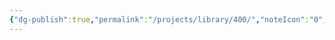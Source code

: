 ```yaml
---
{"dg-publish":true,"permalink":"/projects/library/400/","noteIcon":"0","created":"2024-01-02T01:33:32.179+09:00","updated":"2024-01-05T00:24:39.594+09:00"}
---
```



